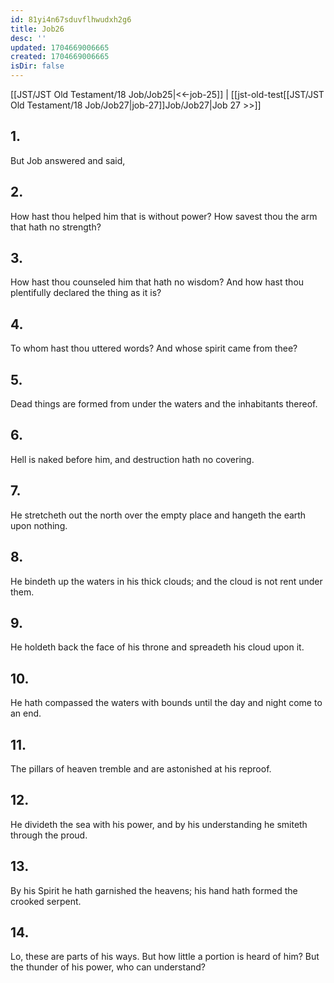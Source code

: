 ```yaml
---
id: 81yi4n67sduvflhwudxh2g6
title: Job26
desc: ''
updated: 1704669006665
created: 1704669006665
isDir: false
---
```

[[JST/JST Old Testament/18 Job/Job25|<<-job-25]] | [[jst-old-test[[JST/JST Old Testament/18 Job/Job27|job-27]]Job/Job27|Job 27 >>]]
## 1.
But Job answered and said,
## 2.
How hast thou helped him that is without power? How savest thou the arm that hath no strength?
## 3.
How hast thou counseled him that hath no wisdom? And how hast thou plentifully declared the thing as it is?
## 4.
To whom hast thou uttered words? And whose spirit came from thee?
## 5.
Dead things are formed from under the waters and the inhabitants thereof.
## 6.
Hell is naked before him, and destruction hath no covering.
## 7.
He stretcheth out the north over the empty place and hangeth the earth upon nothing.
## 8.
He bindeth up the waters in his thick clouds; and the cloud is not rent under them.
## 9.
He holdeth back the face of his throne and spreadeth his cloud upon it.
## 10.
He hath compassed the waters with bounds until the day and night come to an end.
## 11.
The pillars of heaven tremble and are astonished at his reproof.
## 12.
He divideth the sea with his power, and by his understanding he smiteth through the proud.
## 13.
By his Spirit he hath garnished the heavens; his hand hath formed the crooked serpent.
## 14.
Lo, these are parts of his ways. But how little a portion is heard of him? But the thunder of his power, who can understand?

